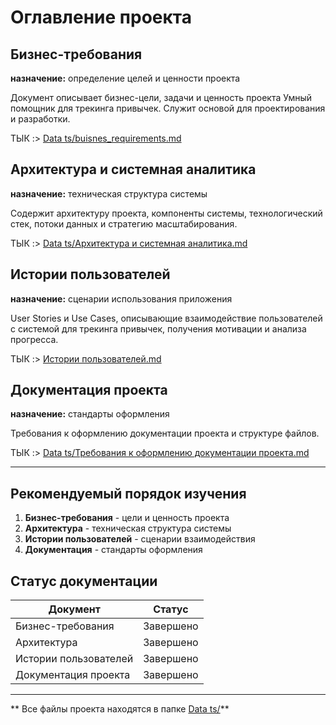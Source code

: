 ﻿# Оглавление проекта

##  Бизнес-требования
**назначение:** определение целей и ценности проекта

Документ описывает бизнес-цели, задачи и ценность проекта Умный помощник для трекинга привычек. Служит основой для проектирования и разработки.

ТЫК :> [Data ts/buisnes_requirements.md](Data%20ts/buisnes_requirements.md)

##  Архитектура и системная аналитика
**назначение:** техническая структура системы

Содержит архитектуру проекта, компоненты системы, технологический стек, потоки данных и стратегию масштабирования.

ТЫК :> [Data ts/Архитектура и системная аналитика.md](Data%20ts/Архитектура%20и%20системная%20аналитика.md)

##  Истории пользователей
**назначение:** сценарии использования приложения

User Stories и Use Cases, описывающие взаимодействие пользователей с системой для трекинга привычек, получения мотивации и анализа прогресса.

ТЫК :> [Истории пользователей.md](Истории%20пользователей.md)

##  Документация проекта
**назначение:** стандарты оформления

Требования к оформлению документации проекта и структуре файлов.

ТЫК :> [Data ts/Требования к оформлению документации проекта.md](Data%20ts/Требования%20к%20оформлению%20документации%20проекта.md)

---

##  Рекомендуемый порядок изучения

1. **Бизнес-требования** - цели и ценность проекта
2. **Архитектура** - техническая структура системы  
3. **Истории пользователей** - сценарии взаимодействия
4. **Документация** - стандарты оформления

##  Статус документации

| Документ | Статус |
|----------|---------|
| Бизнес-требования |  Завершено |
| Архитектура |  Завершено |
| Истории пользователей |  Завершено |
| Документация проекта |  Завершено |

---

** Все файлы проекта находятся в папке [Data ts/](Data%20ts/)**
